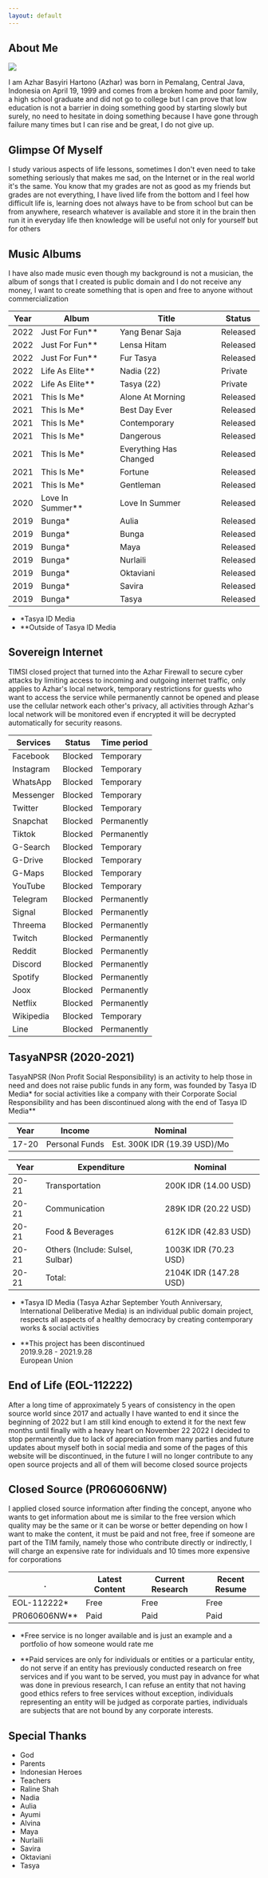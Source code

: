 ```yaml
---
layout: default
---
```


## About Me

<img class="profile-picture" src="/azhar.jpg">

I am Azhar Basyiri Hartono (Azhar) was born in Pemalang, Central Java, Indonesia on April 19, 1999 and comes from a broken home and poor family, a high school graduate and did not go to college but I can prove that low education is not a barrier in doing something good by starting slowly but surely, no need to hesitate in doing something because I have gone through failure many times but I can rise and be great, I do not give up.

## Glimpse Of Myself

I study various aspects of life lessons, sometimes I don't even need to take something seriously that makes me sad, on the Internet or in the real world it's the same. You know that my grades are not as good as my friends but grades are not everything, I have lived life from the bottom and I feel how difficult life is, learning does not always have to be from school but can be from anywhere, research whatever is available and store it in the brain then run it in everyday life then knowledge will be useful not only for yourself but for others

## Music Albums

I have also made music even though my background is not a musician, the album of songs that I created is public domain and I do not receive any money, I want to create something that is open and free to anyone without commercialization


Year | Album           | Title                  | Status
-----|-----------------|------------------------|----------
2022 | Just For Fun**  | Yang Benar Saja        | Released
2022 | Just For Fun**  | Lensa Hitam            | Released
2022 | Just For Fun**  | Fur Tasya              | Released
2022 | Life As Elite** | Nadia (22)             | Private
2022 | Life As Elite** | Tasya (22)             | Private
2021 | This Is Me*     | Alone At Morning       | Released
2021 | This Is Me*     | Best Day Ever          | Released
2021 | This Is Me*     | Contemporary           | Released
2021 | This Is Me*     | Dangerous              | Released
2021 | This Is Me*     | Everything Has Changed | Released
2021 | This Is Me*     | Fortune                | Released
2021 | This Is Me*     | Gentleman              | Released
2020 | Love In Summer**| Love In Summer         | Released
2019 | Bunga*          | Aulia                  | Released
2019 | Bunga*          | Bunga                  | Released
2019 | Bunga*          | Maya                   | Released
2019 | Bunga*          | Nurlaili               | Released
2019 | Bunga*          | Oktaviani              | Released
2019 | Bunga*          | Savira                 | Released
2019 | Bunga*          | Tasya                  | Released

* *Tasya ID Media<br>
* **Outside of Tasya ID Media

## Sovereign Internet

TIMSI closed project that turned into the Azhar Firewall to secure cyber attacks by limiting access to incoming and outgoing internet traffic, only applies to Azhar's local network, temporary restrictions for guests who want to access the service while permanently cannot be opened and please use the cellular network each other's privacy, all activities through Azhar's local network will be monitored even if encrypted it will be decrypted automatically for security reasons.

Services  | Status   | Time period  |
--------- |----------|--------------|
Facebook  | Blocked  | Temporary    |
Instagram | Blocked  | Temporary    |
WhatsApp  | Blocked  | Temporary    |
Messenger | Blocked  | Temporary    |
Twitter   | Blocked  | Temporary    |
Snapchat  | Blocked  | Permanently  |   
Tiktok    | Blocked  | Permanently  |
G-Search  | Blocked  | Temporary    |
G-Drive   | Blocked  | Temporary    |
G-Maps    | Blocked  | Temporary    | 
YouTube   | Blocked  | Temporary    |
Telegram  | Blocked  | Permanently  |
Signal    | Blocked  | Permanently  |
Threema   | Blocked  | Permanently  |
Twitch    | Blocked  | Permanently  |
Reddit    | Blocked  | Permanently  |
Discord   | Blocked  | Permanently  |
Spotify   | Blocked  | Permanently  |
Joox      | Blocked  | Permanently  |
Netflix   | Blocked  | Permanently  |
Wikipedia | Blocked  | Temporary    |
Line      | Blocked  | Permanently  |


## TasyaNPSR (2020-2021)
TasyaNPSR (Non Profit Social Responsibility) is an activity to help those in need and does not raise public funds in any form, was founded by Tasya ID Media* for social activities like a company with their Corporate Social Responsibility and has been discontinued along with the end of Tasya ID Media**

Year  | Income         | Nominal
------|----------------|------------------------------------------
17-20 | Personal Funds |  Est. 300K IDR (19.39 USD)/Mo

Year  | Expenditure                      | Nominal
------|----------------------------------|------------------------
20-21 | Transportation                   | 200K IDR (14.00 USD) 
20-21 | Communication                    | 289K IDR (20.22 USD)
20-21 | Food & Beverages                 | 612K IDR (42.83 USD) 
20-21 | Others (Include: Sulsel, Sulbar) | 1003K IDR (70.23 USD)
20-21 | Total:                           | 2104K IDR (147.28 USD) 

* *Tasya ID Media (Tasya Azhar September Youth Anniversary, International Deliberative Media) is an individual public domain project, respects all aspects of a healthy democracy by creating contemporary works & social activities<br>

* **This project has been discontinued
<br>2019.9.28 - 2021.9.28
<br>European Union

## End of Life (EOL-112222)

After a long time of approximately 5 years of consistency in the open source world since 2017 and actually I have wanted to end it since the beginning of 2022 but I am still kind enough to extend it for the next few months until finally with a heavy heart on November 22 2022 I decided to stop permanently due to lack of appreciation from many parties and future updates about myself both in social media and some of the pages of this website will be discontinued, in the future I will no longer contribute to any open source projects and all of them will become closed source projects

## Closed Source (PR060606NW)

I applied closed source information after finding the concept, anyone who wants to get information about me is similar to the free version which quality may be the same or it can be worse or better depending on how I want to make the content, it must be paid and not free, free if someone are part of the TIM family, namely those who contribute directly or indirectly, I will charge an expensive rate for individuals and 10 times more expensive for corporations

.            | Latest Content | Current Research | Recent Resume
-------------|----------------|------------------|-----------------
EOL-112222*  | Free           | Free             | Free
PR060606NW** | Paid           | Paid             | Paid

* *Free service is no longer available and is just an example and a portfolio of how someone would rate me

* **Paid services are only for individuals or entities or a particular entity, do not serve if an entity has previously conducted research on free services and if you want to be served, you must pay in advance for what was done in previous research, I can refuse an entity that not having good ethics refers to free services without exception, individuals representing an entity will be judged as corporate parties, individuals are subjects that are not bound by any corporate interests.

## Special Thanks

* God
* Parents
* Indonesian Heroes
* Teachers
* Raline Shah
* Nadia
* Aulia
* Ayumi
* Alvina
* Maya
* Nurlaili
* Savira
* Oktaviani
* Tasya 
